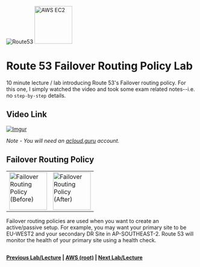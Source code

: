 ![Route53](https://i.imgur.com/vG67Qx0.png) <img src="https://i.imgur.com/9awJmtb.png" height="100" title="AWS EC2" />  


Route 53 Failover Routing Policy Lab
======

10 minute lecture / lab introducing Route 53's Failover routing policy. For this one, I simply watched the video 
and took some exam related notes--i.e. no `step-by-step` details.


## Video Link

[![Imgur](https://i.imgur.com/yr3s34c.png)](https://acloud.guru/course/aws-certified-solutions-architect-associate/learn/route53/0ab3a91d-11ea-c54c-4f4a-db557a09d718/watch)

*Note - You will need an [acloud.guru](acloud.guru) account.*


## Failover Routing Policy

<table>
  <tr>
    <td>
      <img src="https://i.imgur.com/NLj9ncB.png" height="100" title="Failover Routing Policy (Before)" /> 
    </td>
    <td>
      <img src="https://i.imgur.com/tc6cQzZ.png" height="100" title="Failover Routing Policy (After)" /> 
    </td>
  </tr>
</table>

Failover routing policies are used when you want to create an active/passive setup. For example, you may want your
primary site to be EU-WEST2 and your secondary DR Site in AP-SOUTHEAST-2.  Route 53 will monitor the health of your
primary site using a health check. 



## 

**[Previous Lab/Lecture](route53-latency-routing-policy-lab.md) | [AWS (root)](../readme.adoc) | [Next Lab/Lecture](route53-failover-routing-policy-lab.md)**










